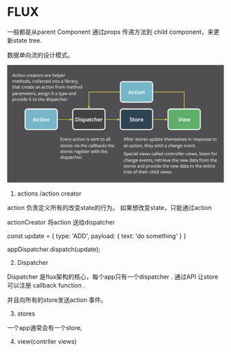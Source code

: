 # FLUX

一般都是从parent Component 通过props 传递方法到 child component，来更新state tree. 

数据单向流的设计模式。 

![工作原理](./flux-simple-diagram.png)

1. actions /action creator 

  action 负责定义所有的改变state的行为。 如果想改变state，只能通过action

  actionCreator 将action 送给dispatcher

  const update = {
    type: 'ADD',
    payload: {
      text: 'do something'
    }
  }

  appDispatcher.dispatch(update);

 2. Dispatcher 

   Dispatcher 是flux架构的核心，每个app只有一个dispatcher . 通过API 让store 可以注册 callback function .

   并且向所有的store发送action 事件。 

 3. stores

   一个app通常会有一个store, 

 4. view(contrller views)
    